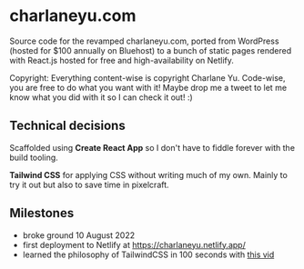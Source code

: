 # charlaneyu.com

Source code for the revamped charlaneyu.com, ported from WordPress (hosted for $100 annually on Bluehost) to a bunch of static pages rendered with React.js hosted for free and high-availability on Netlify.

Copyright: Everything content-wise is copyright Charlane Yu. Code-wise, you are free to do what you want with it! Maybe drop me a tweet to let me know what you did with it so I can check it out! :) 

## Technical decisions

Scaffolded using **Create React App** so I don't have to fiddle forever with the build tooling.

**Tailwind CSS** for applying CSS without writing much of my own. Mainly to try it out but also to save time in pixelcraft.

## Milestones

- broke ground 10 August 2022
- first deployment to Netlify at https://charlaneyu.netlify.app/
- learned the philosophy of TailwindCSS in 100 seconds with [this vid](https://www.youtube.com/watch?v=mr15Xzb1Ook)
